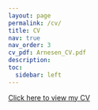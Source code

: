 ```yaml
---
layout: page
permalink: /cv/
title: CV
nav: true
nav_order: 3
cv_pdf: Arnesen_CV.pdf
description: 
toc:
  sidebar: left
---
```

[Click here to view my CV](/assets/pdf/Arnesen_CV.pdf)
